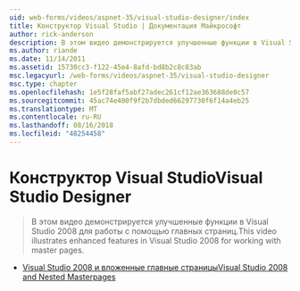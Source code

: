 ```yaml
---
uid: web-forms/videos/aspnet-35/visual-studio-designer/index
title: Конструктор Visual Studio | Документация Майкрософт
author: rick-anderson
description: В этом видео демонстрируется улучшенные функции в Visual Studio 2008 для работы с помощью главных страниц.
ms.author: riande
ms.date: 11/14/2011
ms.assetid: 15730cc3-f122-45e4-8afd-bd8b2c8c83ab
msc.legacyurl: /web-forms/videos/aspnet-35/visual-studio-designer
msc.type: chapter
ms.openlocfilehash: 1e5f28faf5abf27adec261cf12ae363688de0c57
ms.sourcegitcommit: 45ac74e400f9f2b7dbded66297730f6f14a4eb25
ms.translationtype: MT
ms.contentlocale: ru-RU
ms.lasthandoff: 08/16/2018
ms.locfileid: "48254458"
---
```

<a name="visual-studio-designer"></a><span data-ttu-id="54d75-103">Конструктор Visual Studio</span><span class="sxs-lookup"><span data-stu-id="54d75-103">Visual Studio Designer</span></span>
====================
> <span data-ttu-id="54d75-104">В этом видео демонстрируется улучшенные функции в Visual Studio 2008 для работы с помощью главных страниц.</span><span class="sxs-lookup"><span data-stu-id="54d75-104">This video illustrates enhanced features in Visual Studio 2008 for working with master pages.</span></span>


- [<span data-ttu-id="54d75-105">Visual Studio 2008 и вложенные главные страницы</span><span class="sxs-lookup"><span data-stu-id="54d75-105">Visual Studio 2008 and Nested Masterpages</span></span>](visual-studio-2008-and-nested-masterpages.md)
